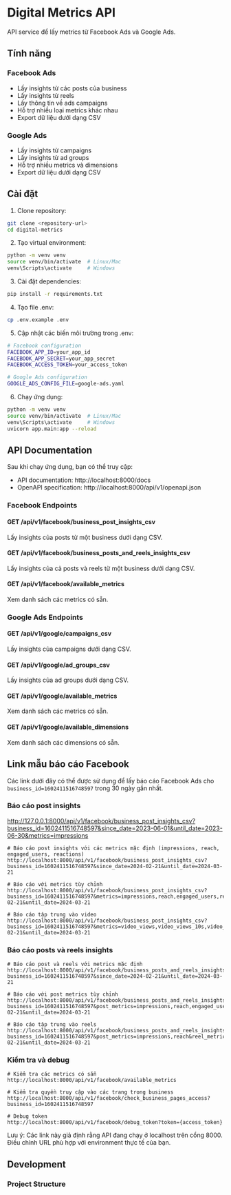# Digital Metrics API

API service để lấy metrics từ Facebook Ads và Google Ads.

## Tính năng

### Facebook Ads

- Lấy insights từ các posts của business
- Lấy insights từ reels
- Lấy thông tin về ads campaigns
- Hỗ trợ nhiều loại metrics khác nhau
- Export dữ liệu dưới dạng CSV

### Google Ads

- Lấy insights từ campaigns
- Lấy insights từ ad groups
- Hỗ trợ nhiều metrics và dimensions
- Export dữ liệu dưới dạng CSV

## Cài đặt

1. Clone repository:

```bash
git clone <repository-url>
cd digital-metrics
```

2. Tạo virtual environment:

```bash
python -m venv venv
source venv/bin/activate  # Linux/Mac
venv\Scripts\activate     # Windows
```

3. Cài đặt dependencies:

```bash
pip install -r requirements.txt
```

4. Tạo file .env:

```bash
cp .env.example .env
```

5. Cập nhật các biến môi trường trong .env:

```bash
# Facebook configuration
FACEBOOK_APP_ID=your_app_id
FACEBOOK_APP_SECRET=your_app_secret
FACEBOOK_ACCESS_TOKEN=your_access_token

# Google Ads configuration
GOOGLE_ADS_CONFIG_FILE=google-ads.yaml
```

6. Chạy ứng dụng:

```bash
python -m venv venv
source venv/bin/activate  # Linux/Mac
venv\Scripts\activate     # Windows
uvicorn app.main:app --reload
```

## API Documentation

Sau khi chạy ứng dụng, bạn có thể truy cập:

- API documentation: http://localhost:8000/docs
- OpenAPI specification: http://localhost:8000/api/v1/openapi.json

### Facebook Endpoints

#### GET /api/v1/facebook/business_post_insights_csv

Lấy insights của posts từ một business dưới dạng CSV.

#### GET /api/v1/facebook/business_posts_and_reels_insights_csv

Lấy insights của cả posts và reels từ một business dưới dạng CSV.

#### GET /api/v1/facebook/available_metrics

Xem danh sách các metrics có sẵn.

### Google Ads Endpoints

#### GET /api/v1/google/campaigns_csv

Lấy insights của campaigns dưới dạng CSV.

#### GET /api/v1/google/ad_groups_csv

Lấy insights của ad groups dưới dạng CSV.

#### GET /api/v1/google/available_metrics

Xem danh sách các metrics có sẵn.

#### GET /api/v1/google/available_dimensions

Xem danh sách các dimensions có sẵn.

## Link mẫu báo cáo Facebook

Các link dưới đây có thể được sử dụng để lấy báo cáo Facebook Ads cho `business_id=1602411516748597` trong 30 ngày gần nhất.

### Báo cáo post insights

http://127.0.0.1:8000/api/v1/facebook/business_post_insights_csv?business_id=1602411516748597&since_date=2023-06-01&until_date=2023-06-30&metrics=impressions

```
# Báo cáo post insights với các metrics mặc định (impressions, reach, engaged_users, reactions)
http://localhost:8000/api/v1/facebook/business_post_insights_csv?business_id=1602411516748597&since_date=2024-02-21&until_date=2024-03-21

# Báo cáo với metrics tùy chỉnh
http://localhost:8000/api/v1/facebook/business_post_insights_csv?business_id=1602411516748597&metrics=impressions,reach,engaged_users,reactions,clicks,like,love,video_views&since_date=2024-02-21&until_date=2024-03-21

# Báo cáo tập trung vào video
http://localhost:8000/api/v1/facebook/business_post_insights_csv?business_id=1602411516748597&metrics=video_views,video_views_10s,video_avg_time_watched,video_length&since_date=2024-02-21&until_date=2024-03-21
```

### Báo cáo posts và reels insights

```
# Báo cáo post và reels với metrics mặc định
http://localhost:8000/api/v1/facebook/business_posts_and_reels_insights_csv?business_id=1602411516748597&since_date=2024-02-21&until_date=2024-03-21

# Báo cáo với post metrics tùy chỉnh
http://localhost:8000/api/v1/facebook/business_posts_and_reels_insights_csv?business_id=1602411516748597&post_metrics=impressions,reach,engaged_users,clicks&reel_metrics=impressions,reach,reactions&since_date=2024-02-21&until_date=2024-03-21

# Báo cáo tập trung vào reels
http://localhost:8000/api/v1/facebook/business_posts_and_reels_insights_csv?business_id=1602411516748597&post_metrics=impressions,reach&reel_metrics=reels_total_number_milliseconds,reels_total_comment_share,reactions,reach,impressions&since_date=2024-02-21&until_date=2024-03-21
```

### Kiểm tra và debug

```
# Kiểm tra các metrics có sẵn
http://localhost:8000/api/v1/facebook/available_metrics

# Kiểm tra quyền truy cập vào các trang trong business
http://localhost:8000/api/v1/facebook/check_business_pages_access?business_id=1602411516748597

# Debug token
http://localhost:8000/api/v1/facebook/debug_token?token={access_token}
```

Lưu ý: Các link này giả định rằng API đang chạy ở localhost trên cổng 8000. Điều chỉnh URL phù hợp với environment thực tế của bạn.

## Development

### Project Structure

```

```
